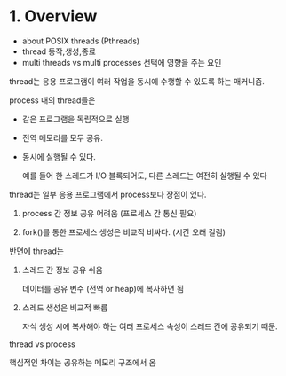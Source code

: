 # 1. Overview

- about POSIX threads (Pthreads)
- thread 동작,생성,종료
- multi threads vs multi processes 선택에 영향을 주는 요인

thread는 응용 프로그램이 여러 작업을 동시에 수행할 수 있도록 하는 매커니즘.

process 내의 thread들은 
- 같은 프로그램을 독립적으로 실행
- 전역 메모리를 모두 공유.
- 동시에 실행될 수 있다.

  예를 들어 한 스레드가 I/O 블록되어도, 다른 스레드는 여전히 실행될 수 있다


thread는 일부 응용 프로그램에서 process보다 장점이 있다.
1. process 간 정보 공유 어려움 (프로세스 간 통신 필요)

2. fork()를 통한 프로세스 생성은 비교적 비싸다. (시간 오래 걸림)

반면에 thread는 
1. 스레드 간 정보 공유 쉬움
  
   데이터를 공유 변수 (전역 or heap)에 복사하면 됨

2. 스레드 생성은 비교적 빠름
  
   자식 생성 시에 복사해야 하는 여러 프로세스 속성이 스레드 간에 공유되기 때문.       


thread vs process

핵심적인 차이는 공유하는 메모리 구조에서 옴